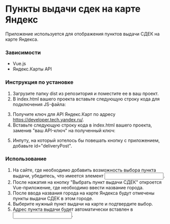 # Пункты выдачи сдек на карте Яндекс

Приложение используется для отображения пунктов выдачи СДЕК на карте Яндекса.

### Зависимости
* Vue.js
* Яндекс.Карты API

### Инструкция по установке
1. Загрузите папку dist из репозитория и поместите ее в ваш проект.
2. В index.html вашего проекта вставьте следующую строку кода для подключения JS-файла:
  <script src="./путь до папки/dist/main.js"></script>
  
3. Получите ключ для API Яндекс.Карт по адресу https://developer.tech.yandex.ru/.
4. Вставьте следующую строку кода в index.html вашего проекта, заменив "ваш API-ключ" на полученный ключ:
  <script src="https://api-maps.yandex.ru/2.1/?apikey=ваш API-ключ&lang=ru_RU" type="text/javascript"></script>
  
5. Инпуту, на который хотелось бы повешать кнопку с приложением, добавьте id="deliveryPost".
  
### Использование
1. На сайте, где необходимо добавить возможность выбора пункта выдачи, убедитесь, что имеется элемент <input id="deliveryPost">.
2. После нажатия на кнопку "Выбрать пункт выдачи СДЕК" откроется Vue-приложение, где необходимо ввести название города.
3. После ввода названия города на карте Яндекса будут отмечены пункты выдачи СДЕК в этом городе.
4. Выберите нужный пункт выдачи на карте и подтвердите выбор.
5. Адрес пункта выдачи будет автоматически вставлен в <input id="deliveryPost">.
